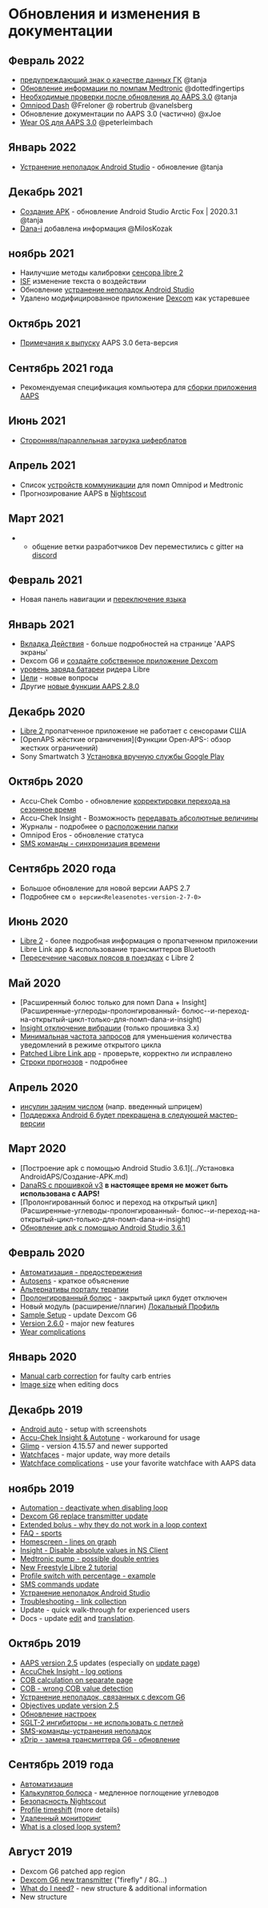 # Обновления и изменения в документации

## Февраль 2022

- [предупреждающий знак о качестве данных ГК](Screenshots-bg-warning-sign) @tanja
- [Обновление информации по помпам Medtronic](../Configuration/MedtronicPump.md) @dottedfingertips
- [Необходимые проверки после обновления до AAPS 3.0](../Installing-AndroidAPS/update3_0.md) @tanja
- [Omnipod Dash](../Configuration/OmnipodDASH.md) @Freloner @ robertrub @vanelsberg
- Обновление документации по AAPS 3.0 (частично) @xJoe
- [Wear OS для AAPS 3.0](../Configuration/Watchfaces.md) @peterleimbach

## Январь 2022

- [Устранение неполадок Android Studio](../Installing-AndroidAPS/troubleshooting_androidstudio.md) - обновление @tanja

## Декабрь 2021

- [Создание APK](../Installing-AndroidAPS/Building-APK.md) - обновление Android Studio Arctic Fox | 2020.3.1 @tanja
- [Dana-i](../Configuration/DanaRS-Insulin-Pump.md) добавлена информация @MilosKozak

## ноябрь 2021

- Наилучшие методы калибровки [сенсора libre 2 ](Libre2-best-practices-for-calibrating-a-libre-2-sensor)
- [ISF](FAQ-impact) изменение текста о воздействии
- Обновление [ устранение неполадок Android Studio ](../Installing-AndroidAPS/troubleshooting_androidstudio.md)
- Удалено модифицированное приложение [Dexcom](../Hardware/DexcomG6.md) как устаревшее

## Октябрь 2021

- [Примечания к выпуску](../Installing-AndroidAPS/Releasenotes.md) AAPS 3.0 бета-версия

## Сентябрь 2021 года

- Рекомендуемая спецификация компьютера для [сборки приложения AAPS ](Building-APK-recommended-specification-of-computer-for-building-apk-file)

## Июнь 2021

- [Сторонняя/параллельная загрузка циферблатов](../Configuration/Watchfaces.md)

## Апрель 2021

- Список [устройств коммуникации](module-additional-communication-device) для помп Omnipod и Medtronic
- Прогнозирование AAPS в [Nightscout](Nightscout-manual-nightscout-setup)

## Март 2021

- * общение ветки разработчиков Dev переместились с gitter на [discord](https://discord.gg/4fQUWHZ4Mw)

## Февраль 2021

- Новая панель навигации и [переключение языка](../changelanguage.md)

## Январь 2021

- [Вкладка Действия](Screenshots-action-tab) - больше подробностей на странице 'AAPS экраны'
- Dexcom G6 и [создайте собственное приложение Dexcom](DexcomG6-if-using-g6-with-build-your-own-dexcom-app)
- [уровень заряда батареи](Screenshots-sensor-level-battery) ридера Libre
- [Цели](Objectives-objective-3-prove-your-knowledge) - новые вопросы
- Другие [новые функции AAPS 2.8.0 ](Releasenotes-version-2-8-0)

## Декабрь 2020

- [Libre 2 ](../Hardware/Libre2.md) пропатченное приложение не работает с сенсорами США
- [OpenAPS жёсткие ограничения](Функции Open-APS-: обзор жестких ограничений)
- Sony Smartwatch 3 [Установка вручную службы Google Play](../Usage/SonySW3.md)

## Октябрь 2020

- Accu-Chek Combo - обновление [корректировки перехода на сезонное время](Timezone-traveling-time-adjustment-daylight-savings-time-dst)
- Accu-Chek Insight - Возможность [передавать абсолютные величины](Accu-Chek-Insight-Pump-settings-in-aaps)
- Журналы - подробнее о [расположении папки](../Usage/Accessing-logfiles.md)
- Omnipod Eros - обновление статуса
- [SMS команды - синхронизация времени](../Children/SMS-Commands.md)

## Сентябрь 2020 года

- Большое обновление для новой версии AAPS 2.7
- Подробнее см `о версии<Releasenotes-version-2-7-0>`

## Июнь 2020

- [Libre 2](../Hardware/Libre2.md) - более подробная информация о пропатченном приложении Libre Link app & использование трансмиттеров Bluetooth
- [Пересечение часовых поясов в поездках](../Usage/Timezone-traveling.md) с Libre 2

## Май 2020

- [Расширенный болюс только для помп Dana + Insight](Расширенные-углероды-пролонгированный- болюс--и-переход-на-открытый-цикл-только-для-помп-dana-и-insight)
- [Insight отключение вибрации](Accu-Chek-Insight-Pump-vibration) (только прошивка 3.x)
- [Минимальная частота запросов](Preferences-minimal-request-change) для уменьшения количества уведомлений в режиме открытого цикла
- [Patched Libre Link app](Libre2-step-1-build-your-own-patched-librelink-app) - проверьте, корректно ли исправлено
- [Строки прогнозов](Screenshots-prediction-lines) - подробнее

## Апрель 2020

- [инсулин задним числом](CPbefore26-carbs-bolus) (напр. введенный шприцем)
- [Поддержка Android 6 будет прекращена в следующей мастер-версии](../Модуль/модуль-телефон)

## Март 2020

- [Построение apk с помощью Android Studio 3.6.1](../Установка AndroidAPS/Создание-APK.md)
- [DanaRS с прошивкой v3](../Configuration/DanaRS-Insulin-Pump.md) **в настоящее время не может быть использована с AAPS!**
- [Пролонгированный болюс и переход на открытый цикл](Расширенные-углеводы-пролонгированный- болюс--и-переход-на-открытый-цикл-только-для-помп-dana-и-insight)
- [Обновление apk с помощью Android Studio 3.6.1](../Installing-AndroidAPS/Обновление-на-новые-версии.md)

## Февраль 2020

- [Автоматизация - предостережения](Автоматизация--практика-предостережения)
- [Autosens](Open-APS-features-autosens) - краткое объяснение
- [Альтернативы порталу терапии](../Usage/CPbefore26.md)
- [Пролонгированный болюс](Extended-Carbs-extended-bolus-and-switch-to-open-loop-dana-and-insight-pump-only) - закрытый цикл будет отключен
- Новый модуль (расширение/плагин) [ Локальный Профиль](Config-Builder-local-profile)
- [Sample Setup](../Getting-Started/Sample-Setup.md) - update Dexcom G6
- [Version 2.6.0](Releasenotes-version-2-6-0) - major new features
- [Wear complications](../Configuration/Watchfaces.md)

## Январь 2020

- [Manual carb correction](Screenshots-carb-correction) for faulty carb entries
- [Image size](make-a-PR-image-size) when editing docs

## Декабрь 2019

- [Android auto](../Usage/Android-auto.md) - setup with screenshots
- [Accu-Chek Insight & Autotune](Accu-Chek-Insight-Pump-settings-in-aaps) - workaround for usage
- [Glimp](Config-Builder-bg-source) - version 4.15.57 and newer supported
- [Watchfaces](../Configuration/Watchfaces.md) - major update, way more details
- [Watchface complications](Watchfaces-complications) - use your favorite watchface with AAPS data

## ноябрь 2019

- [Automation - deactivate when disabling loop](Automation-important-note)
- [Dexcom G6 replace transmitter update](xdrip-replace-transmitter)
- [Extended bolus - why they do not work in a loop context](Extended-Carbs-extended-bolus-and-switch-to-open-loop-dana-and-insight-pump-only)
- [FAQ - sports](FAQ-sports)
- [Homescreen - lines on graph](Screenshots-section-f-main-graph)
- [Insight - Disable absolute values in NS Client](Accu-Chek-Insight-Pump-settings-in-aaps)
- [Medtronic pump - possible double entries](../Configuration/MedtronicPump.md)
- [New Freestyle Libre 2 tutorial](../Hardware/Libre2.md)
- [Profile switch with percentage - example](../Usage/Profiles.md)
- [SMS commands update](../Children/SMS-Commands.md)
- [Устранение неполадок Android Studio](../Installing-AndroidAPS/troubleshooting_androidstudio.md)
- [Troubleshooting - link collection](../Usage/troubleshooting.md)
- Update - quick walk-through for experienced users
- Docs - update [edit](make-a-PR-code-syntax) and [translation](translations#translation-of-the-documentation).

## Октябрь 2019

- [AAPS version 2.5](Releasenotes-version-2-5-0) updates (especially on [update page](Update-to-new-version.md))
- [AccuChek Insight - log options](Accu-Chek-Insight-Pump-settings-in-aaps)
- [COB calculation on separate page](../Usage/COB-calculation.md)
- [COB - wrong COB value detection](COB-calculation-detection-of-wrong-cob-values)
- [Устранение неполадок, связанных с dexcom G6](DexcomG6-dexcom-g6-specific-troubleshooting)
- [Objectives update version 2.5](../Usage/Objectives.md)
- [Обновление настроек](../Configuration/Preferences.md)
- [SGLT-2 ингибиторы - не использовать с петлей](module-no-use-of-sglt-2-inhibitors)
- [SMS-команды-устранения неполадок](SMS-Commands-troubleshooting)
- [xDrip - замена трансмиттера G6 - обновление](xdrip-replace-transmitter)

## Сентябрь 2019 года

- [Автоматизация](../Usage/Automation.md)
- [Калькулятор болюса](Screenshots-wrong-cob-detection) - медленное поглощение углеводов
- [Безопасность Nightscout](Nightscout-security-considerations)
- [Profile timeshift](Profiles-time-shift) (more details)
- [Удаленный мониторинг](../Children/Children.md)
- [What is a closed loop system?](../Getting-Started/ClosedLoop.md)

## Август 2019

- Dexcom G6 patched app region
- [Dexcom G6 new transmitter](xdrip-connect-g6-transmitter-for-the-first-time) ("firefly" / 8G...)
- [What do I need?](index-what-do-i-need) - new structure & additional information
- New structure
